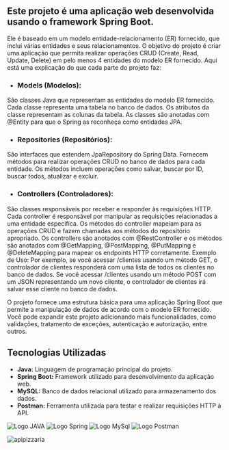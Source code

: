 ## Este projeto é uma aplicação web desenvolvida usando o framework Spring Boot. 

Ele é baseado em um modelo entidade-relacionamento (ER) fornecido, que inclui várias entidades e seus relacionamentos.
O objetivo do projeto é criar uma aplicação que permita realizar operações CRUD (Create, Read, Update, Delete) em pelo menos 4 entidades do modelo ER fornecido.
Aqui está uma explicação do que cada parte do projeto faz:

* ###  Models (Modelos):
São classes Java que representam as entidades do modelo ER fornecido.
Cada classe representa uma tabela no banco de dados.
Os atributos da classe representam as colunas da tabela.
As classes são anotadas com @Entity para que o Spring as reconheça como entidades JPA.

* ### Repositories (Repositórios):
São interfaces que estendem JpaRepository do Spring Data.
Fornecem métodos para realizar operações CRUD no banco de dados para cada entidade.
Os métodos incluem operações como salvar, buscar por ID, buscar todos, atualizar e excluir.

* ### Controllers (Controladores):
São classes responsáveis por receber e responder às requisições HTTP.
Cada controller é responsável por manipular as requisições relacionadas a uma entidade específica.
Os métodos do controller mapeiam para as operações CRUD e fazem chamadas aos métodos do repositório apropriado.
Os controllers são anotados com @RestController e os métodos são anotados com @GetMapping, @PostMapping, @PutMapping e @DeleteMapping para mapear os endpoints HTTP corretamente.
Exemplo de Uso:
Por exemplo, se você acessar /clientes usando um método GET, o controlador de clientes responderá com uma lista de todos os clientes no banco de dados.
Se você acessar /clientes usando um método POST com um JSON representando um novo cliente, o controlador de clientes irá salvar esse cliente no banco de dados.


O projeto fornece uma estrutura básica para uma aplicação Spring Boot que permite a manipulação de dados de acordo com o modelo ER fornecido. 
Você pode expandir este projeto adicionando mais funcionalidades, como validações, tratamento de exceções, autenticação e autorização, entre outros.

## Tecnologias Utilizadas

- **Java:** Linguagem de programação principal do projeto.
- **Spring Boot:** Framework utilizado para desenvolvimento da aplicação web.
- **MySQL:** Banco de dados relacional utilizado para armazenamento dos dados.
- **Postman:** Ferramenta utilizada para testar e realizar requisições HTTP à API.

![Logo JAVA](https://img.shields.io/badge/Java-ED8B00?style=for-the-badge&logo=openjdk&logoColor=white")
![Logo Spring](https://img.shields.io/badge/Spring-6DB33F?style=for-the-badge&logo=spring&logoColor=white)
![Logo MySql](https://img.shields.io/badge/MySQL-005C84?style=for-the-badge&logo=mysql&logoColor=white)
![Logo Postman](https://img.shields.io/badge/Postman-FF6C37.svg?style=for-the-badge&logo=Postman&logoColor=white)




![apipizzaria](https://github.com/nayarakarinearaujo/pizzaria-api/assets/149000384/07d110cd-5022-40a3-ab95-a939f56ecc89)



